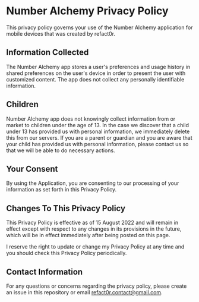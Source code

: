 # Number Alchemy Privacy Policy

This privacy policy governs your use of the Number Alchemy application for mobile devices that was created by refact0r.

## Information Collected

The Number Alchemy app stores a user's preferences and usage history in shared preferences on the user's device in order to present the user with customized content. The app does not collect any personally identifiable information.

## Children

Number Alchemy app does not knowingly collect information from or market to children under the age of 13. In the case we discover that a child under 13 has provided us with personal information, we immediately delete this from our servers. If you are a parent or guardian and you are aware that your child has provided us with personal information, please contact us so that we will be able to do necessary actions.

## Your Consent

By using the Application, you are consenting to our processing of your information as set forth in this Privacy Policy.

## Changes To This Privacy Policy

This Privacy Policy is effective as of 15 August 2022 and will remain in effect except with respect to any changes in its provisions in the future, which will be in effect immediately after being posted on this page.

I reserve the right to update or change my Privacy Policy at any time and you should check this Privacy Policy periodically.

## Contact Information

For any questions or concerns regarding the privacy policy, please create an issue in this repository or email refact0r.contact@gmail.com.
